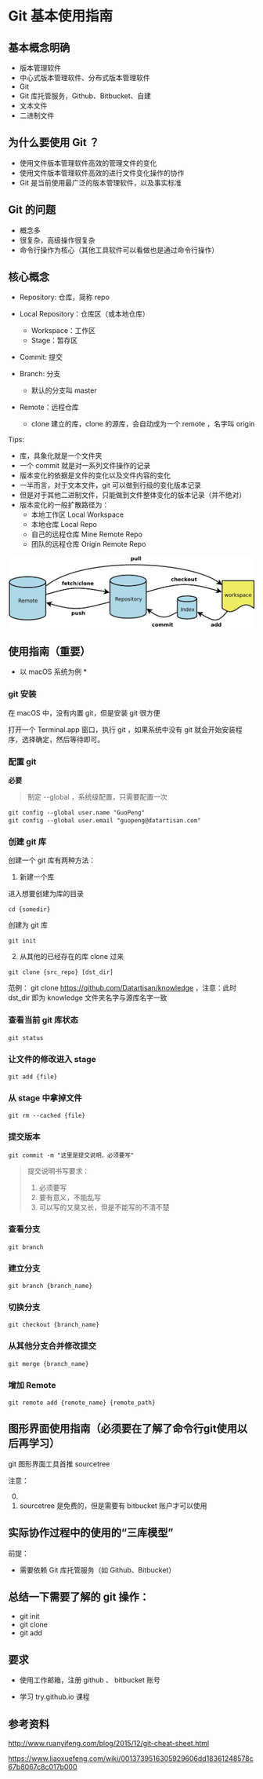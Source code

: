 # Git 基本使用指南

## 基本概念明确

- 版本管理软件
- 中心式版本管理软件、分布式版本管理软件
- Git
- Git 库托管服务，Github、Bitbucket、自建
- 文本文件
- 二进制文件

## 为什么要使用 Git ？

- 使用文件版本管理软件高效的管理文件的变化
- 使用文件版本管理软件高效的进行文件变化操作的协作
- Git 是当前使用最广泛的版本管理软件，以及事实标准

## Git 的问题

- 概念多
- 很复杂，高级操作很复杂
- 命令行操作为核心（其他工具软件可以看做也是通过命令行操作）

## 核心概念

- Repository: 仓库，简称 repo

- Local Repository：仓库区（或本地仓库）
  - Workspace：工作区
  - Stage：暂存区

- Commit: 提交

- Branch: 分支
  - 默认的分支叫 master

- Remote：远程仓库
  - clone 建立的库，clone 的源库，会自动成为一个 remote ，名字叫 origin

Tips:

- 库，具象化就是一个文件夹
- 一个 commit 就是对一系列文件操作的记录
- 版本变化的依据是文件的变化以及文件内容的变化
- 一半而言，对于文本文件，git 可以做到行级的变化版本记录
- 但是对于其他二进制文件，只能做到文件整体变化的版本记录（并不绝对）
- 版本变化的一般扩散路径为：
  - 本地工作区 Local Workspace
  - 本地仓库  Local Repo
  - 自己的远程仓库 Mine Remote Repo
  - 团队的远程仓库 Origin Remote Repo

![](_images/git-repo.png)

## 使用指南（重要）

* 以 macOS 系统为例 *

### git 安装

在 macOS 中，没有内置 git，但是安装 git 很方便

打开一个 Terminal.app 窗口，执行 git ，如果系统中没有 git 就会开始安装程序，选择确定，然后等待即可。

### 配置 git

**必要**

> 制定 --global ，系统级配置，只需要配置一次

```
git config --global user.name "GuoPeng"
git config --global user.email "guopeng@datartisan.com"
```

### 创建 git 库

创建一个 git 库有两种方法：

1. 新建一个库

进入想要创建为库的目录

```
cd {somedir}
```

创建为 git 库

```
git init
```

2. 从其他的已经存在的库 clone 过来

```
git clone {src_repo} [dst_dir]
```

范例： git clone https://github.com/Datartisan/knowledge  ，注意：此时 dst_dir 即为 knowledge 文件夹名字与源库名字一致

### 查看当前 git 库状态

```
git status
```

### 让文件的修改进入 stage

```
git add {file}
```

### 从 stage 中拿掉文件

```
git rm --cached {file}
```

### 提交版本

```
git commit -m "这里是提交说明，必须要写"
```

> 提交说明书写要求：
> 1. 必须要写
> 2. 要有意义，不能乱写
> 3. 可以写的又臭又长，但是不能写的不清不楚

### 查看分支

```
git branch
```

### 建立分支

```
git branch {branch_name}
```

### 切换分支

```
git checkout {branch_name}
```

### 从其他分支合并修改提交

```
git merge {branch_name}
```

### 增加 Remote

```
git remote add {remote_name} {remote_path}
```

### 



## 图形界面使用指南（必须要在了解了命令行git使用以后再学习）

git 图形界面工具首推 sourcetree

注意：

0. 
1. sourcetree 是免费的，但是需要有 bitbucket 账户才可以使用


## 实际协作过程中的使用的“三库模型”

前提：

- 需要依赖 Git 库托管服务（如 Github、Bitbucket）



## 总结一下需要了解的 git 操作：

- git init
- git clone
- git add

## **要求**

- 使用工作邮箱，注册 github 、 bitbucket 账号

- 学习 try.github.io 课程


## 参考资料

http://www.ruanyifeng.com/blog/2015/12/git-cheat-sheet.html

https://www.liaoxuefeng.com/wiki/0013739516305929606dd18361248578c67b8067c8c017b000